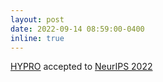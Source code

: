 ```yaml
---
layout: post
date: 2022-09-14 08:59:00-0400
inline: true
---
```


[HYPRO](https://arxiv.org/abs/2210.01753) accepted to [NeurIPS 2022](https://neurips.cc/Conferences/2022)